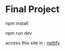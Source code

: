 # Final Project

npm install

npm run dev

access this site in : [netlify](https://65a14c040e2156194b1a1f3a--superb-hotteok-608c26.netlify.app/)
